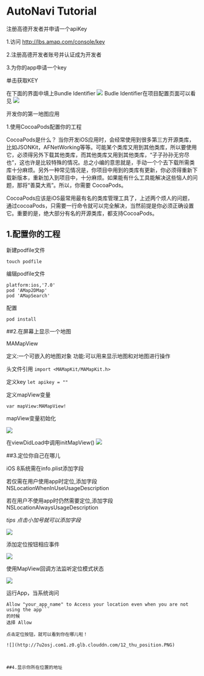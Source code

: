 # AutoNavi Tutorial

注册高德开发者并申请一个apiKey

1.访问 http://lbs.amap.com/console/key

2.注册高德开发者账号并认证成为开发者

3.为你的app申请一个key

单击获取KEY


在下面的界面中填上Bundle Identifier
![](http://7u2osj.com1.z0.glb.clouddn.com/12_apikeyApply.png)
Budle Identifier在项目配置页面可以看见
![](http://7u2osj.com1.z0.glb.clouddn.com/12_bundleidentifier.png)



开发你的第一地图应用


1.使用CocoaPods配置你的工程

CocoaPods是什么？
当你开发iOS应用时，会经常使用到很多第三方开源类库，比如JSONKit，AFNetWorking等等。可能某个类库又用到其他类库，所以要使用它，必须得另外下载其他类库，而其他类库又用到其他类库，“子子孙孙无穷尽也”，这也许是比较特殊的情况。总之小编的意思就是，手动一个个去下载所需类库十分麻烦。另外一种常见情况是，你项目中用到的类库有更新，你必须得重新下载新版本，重新加入到项目中，十分麻烦。如果能有什么工具能解决这些恼人的问题，那将“善莫大焉”。所以，你需要 CocoaPods。

CocoaPods应该是iOS最常用最有名的类库管理工具了，上述两个烦人的问题，通过cocoaPods，只需要一行命令就可以完全解决，当然前提是你必须正确设置它。重要的是，绝大部分有名的开源类库，都支持CocoaPods。


## 1.配置你的工程

新建podfile文件

```
touch podfile
```

编辑podfile文件

```
platform:ios,'7.0'
pod 'AMap2DMap'
pod 'AMapSearch'

```
配置
```
pod install
```








##2.在屏幕上显示一个地图

MAMapView

定义:一个可嵌入的地图对象
功能:可以用来显示地图和对地图进行操作

头文件引用
```import <MAMapKit/MAMapKit.h>```

定义key ```let apikey = ""```

定义mapView变量
```
var mapView:MAMapView!
```
mapView变量初始化

![](http://7u2osj.com1.z0.glb.clouddn.com/12_initmapView.png)


在viewDidLoad中调用initMapView()
![](http://7u2osj.com1.z0.glb.clouddn.com/12_viewdidloadcallinitmapView.png)


##3.定位你自己在哪儿

iOS 8系统需在info.plist添加字段

若仅需在用户使用app时定位,添加字段NSLocationWhenInUseUsageDescription

若在用户不使用app时仍然需要定位,添加字段NSLocationAlwaysUsageDescription

*tips 点击小加号就可以添加字段*

![](http://7u2osj.com1.z0.glb.clouddn.com/12_addplist.png)

添加定位按钮相应事件

![](http://7u2osj.com1.z0.glb.clouddn.com/12_locateAction.png)

使用MapView回调方法监听定位模式状态

![](http://7u2osj.com1.z0.glb.clouddn.com/12_updateStatus.png)


运行App，当系统询问
```
Allow "your_app_name" to Access your location even when you are not using the app```
的时候
选择 Allow

点击定位按钮，就可以看到你在哪儿啦！

![](http://7u2osj.com1.z0.glb.clouddn.com/12_thu_position.PNG)



##4.显示你所在位置的地址



















